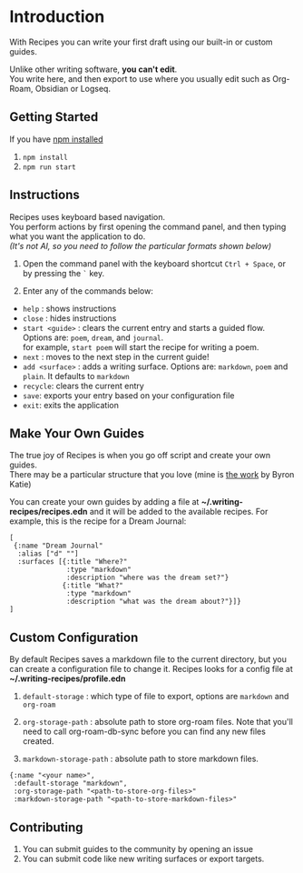 # Introduction
With Recipes you can write your first draft using our built-in or custom guides.

Unlike other writing software, **you can't edit**.<br> You write here, and then export to use where you usually edit such as Org-Roam, Obsidian or Logseq.


## Getting Started
If you have [npm installed](https://docs.npmjs.com/downloading-and-installing-node-js-and-npm)

1. `npm install`
2. `npm run start`



## Instructions
Recipes uses keyboard based navigation. <br>
You perform actions by first opening the command panel, and then typing what you want the application to do. <br>
*(It's not AI, so you need to follow the particular formats shown below)*

1. Open the command panel with the keyboard shortcut `Ctrl + Space`, or by pressing the `` ` `` key.

2. Enter any of the commands below:
- `help` : shows instructions
- `close` : hides instructions
- `start <guide>` : clears the current entry and starts a guided flow. Options are: `poem`, `dream`, and `journal`. <br>
for example, `start poem` will start the recipe for writing a poem.
- `next` : moves to the next step in the current guide!
- `add <surface>` : adds a writing surface. Options are: `markdown`, `poem` and `plain`. It defaults to `markdown`
- `recycle`: clears the current entry
- `save`: exports your entry based on your configuration file
- `exit`: exits the application

## Make Your Own Guides
The true joy of Recipes is when you go off script and create your own guides. <br>
There may be a particular structure that you love (mine is [the work](https://thework.com/) by Byron Katie)

You can create your own guides by adding a file at
**~/.writing-recipes/recipes.edn** and it will be added to the available recipes.
For example, this is the recipe for a Dream Journal:

``` edn
[
 {:name "Dream Journal"
  :alias ["d" ""]
  :surfaces [{:title "Where?"
              :type "markdown"
              :description "where was the dream set?"}
             {:title "What?"
              :type "markdown"
              :description "what was the dream about?"}]}
]
```

## Custom Configuration
By default Recipes saves a markdown file to the current directory, but you can create a configuration file to change it. Recipes looks for a config file at **~/.writing-recipes/profile.edn**

1. `default-storage` : which type of file to export, options are `markdown` and `org-roam`

2. `org-storage-path` : absolute path to store org-roam files. Note that you'll need to call org-roam-db-sync before you can find any new files created.

3. `markdown-storage-path` : absolute path to store markdown files.

``` edn
{:name "<your name>",
 :default-storage "markdown",
 :org-storage-path "<path-to-store-org-files>"
 :markdown-storage-path "<path-to-store-markdown-files>"
```

## Contributing
1.  You can submit guides to the community by opening an issue
2.  You can submit code like new writing surfaces or export targets.
